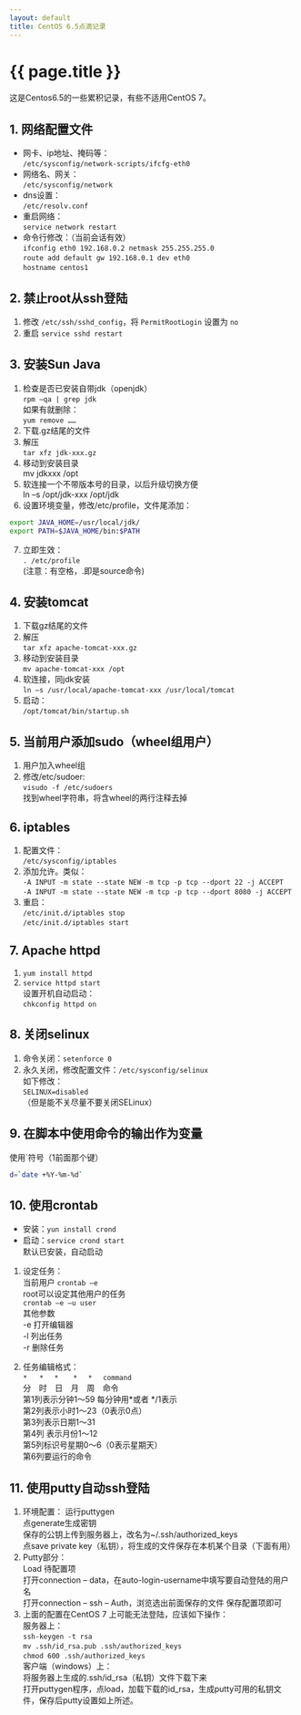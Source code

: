 ```yaml
---
layout: default
title: CentOS 6.5点滴记录
---
```


# {{ page.title }}
这是Centos6.5的一些累积记录，有些不适用CentOS 7。

## 1. 网络配置文件  
* 网卡、ip地址、掩码等：  
`/etc/sysconfig/network-scripts/ifcfg-eth0`  
* 网络名、网关：  
`/etc/sysconfig/network`  
* dns设置：  
`/etc/resolv.conf`   
* 重启网络：  
`service network restart`  
* 命令行修改：（当前会话有效）  
`ifconfig eth0 192.168.0.2 netmask 255.255.255.0`  
`route add default gw 192.168.0.1 dev eth0`  
`hostname centos1`  

## 2. 禁止root从ssh登陆
1)	修改 `/etc/ssh/sshd_config`，将 `PermitRootLogin` 设置为 `no`  
2)	重启 `service sshd restart`

## 3. 安装Sun Java
1)	检查是否已安装自带jdk（openjdk）  
`rpm –qa | grep jdk`  
如果有就删除：  
`yum remove ……`
2)	下载.gz结尾的文件
3)	解压  
`tar xfz jdk-xxx.gz`
4)	移动到安装目录  
mv jdkxxx /opt
5)	软连接一个不带版本号的目录，以后升级切换方便  
ln –s /opt/jdk-xxx /opt/jdk
6)	设置环境变量，修改/etc/profile，文件尾添加：  
```sh
export JAVA_HOME=/usr/local/jdk/  
export PATH=$JAVA_HOME/bin:$PATH  
```
7)	立即生效：  
`. /etc/profile`  
(注意：有空格，.即是source命令)

## 4.	安装tomcat
1)	下载gz结尾的文件
2)	解压  
`tar xfz apache-tomcat-xxx.gz`
3)	移动到安装目录  
`mv apache-tomcat-xxx /opt`
4)	软连接，同jdk安装  
`ln –s /usr/local/apache-tomcat-xxx /usr/local/tomcat`
5)	启动：  
`/opt/tomcat/bin/startup.sh`

## 5.	当前用户添加sudo（wheel组用户）
1)	用户加入wheel组
2)	修改/etc/sudoer:  
`visudo -f /etc/sudoers`  
找到wheel字符串，将含wheel的两行注释去掉

## 6.	iptables
1)	配置文件：  
`/etc/sysconfig/iptables`
2)	添加允许。类似：  
`-A INPUT -m state --state NEW -m tcp -p tcp --dport 22 -j ACCEPT`  
`-A INPUT -m state --state NEW -m tcp -p tcp --dport 8080 -j ACCEPT`  
3)	重启：  
`/etc/init.d/iptables stop`  
`/etc/init.d/iptables start`

## 7.	Apache httpd
1)	`yum install httpd`
2)	`service httpd start`  
设置开机自动启动：  
`chkconfig httpd on`

## 8.	关闭selinux
1)	命令关闭：`setenforce 0`
2)	永久关闭，修改配置文件：`/etc/sysconfig/selinux`  
如下修改：  
`SELINUX=disabled`  
（但是能不关尽量不要关闭SELinux）

## 9.	在脚本中使用命令的输出作为变量
使用\`符号（1前面那个键）  
```sh
d=`date +%Y-%m-%d`
```

## 10.	使用crontab
* 安装：`yun install crond`
* 启动：`service crond start`  
默认已安装，自动启动

1)	设定任务：  
当前用户 `crontab –e`  
root可以设定其他用户的任务  
`crontab –e –u user`  
其他参数  
-e 打开编辑器  
-l 列出任务  
-r 删除任务  

2)	任务编辑格式：  
`*	 *　 *　  *　 *　 command`  
分　时　日　月　周　命令  
第1列表示分钟1～59 每分钟用*或者 */1表示  
第2列表示小时1～23（0表示0点）  
第3列表示日期1～31  
第4列 表示月份1～12  
第5列标识号星期0～6（0表示星期天）  
第6列要运行的命令

## 11.	使用putty自动ssh登陆
1)	环境配置：
运行puttygen  
点generate生成密钥  
保存的公钥上传到服务器上，改名为~/.ssh/authorized_keys  
点save private key（私钥），将生成的文件保存在本机某个目录（下面有用）
2)	Putty部分：  
Load 待配置项  
打开connection – data，在auto-login-username中填写要自动登陆的用户名  
打开connection – ssh – Auth，浏览选出前面保存的文件
保存配置项即可
3) 上面的配置在CentOS 7 上可能无法登陆，应该如下操作：  
服务器上：  
`ssh-keygen -t rsa`  
`mv .ssh/id_rsa.pub .ssh/authorized_keys`  
`chmod 600 .ssh/authorized_keys`  
客户端（windows）上：  
将服务器上生成的.ssh/id_rsa（私钥）文件下载下来  
打开puttygen程序，点load，加载下载的id_rsa，生成putty可用的私钥文件，保存后putty设置如上所述。
